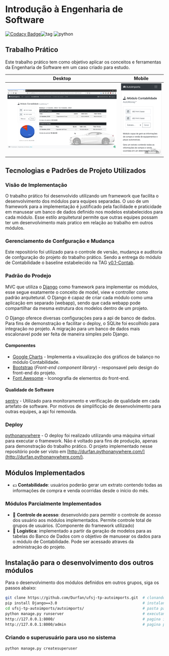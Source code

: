 # Introdução à Engenharia de Software 
[![Codacy Badge](https://api.codacy.com/project/badge/Grade/c67b46dff2ad4a8ca60e5c05ee199735)](https://www.codacy.com/manual/Durfan/ufsj-tp-autoimports?utm_source=github.com&amp;utm_medium=referral&amp;utm_content=Durfan/ufsj-tp-autoimports&amp;utm_campaign=Badge_Grade)![tag](https://img.shields.io/github/v/tag/durfan/ufsj-tp-autoimports) ![python](https://img.shields.io/pypi/pyversions/Django)

## Trabalho Prático

Este trabalho prático tem como objetivo aplicar os conceitos e ferramentas da Engenharia de Software em um caso criado para estudo.

| Desktop             |  Mobile |
:-------------------------:|:-------------------------:
![Captura](https://github.com/Durfan/ufsj-tp-autoimports/blob/master/docs/captura.png)|![Captura](https://github.com/Durfan/ufsj-tp-autoimports/blob/master/docs/captura2.png)

## Tecnologias e Padrões de Projeto Utilizados

### Visão de Implementação

O trabalho prático foi desenvolvido utilizando um framework que facilita o desenvolvimento dos módulos para equipes separadas. O uso de um framework para a implementação é justificado pela facilidade e praticidade em manusear um banco de dados definido nos modelos estabelecidos para cada módulo. Esse estilo arquitetural permite que outras equipes possam ter um desenvolvimento mais pratico em relação ao trabalho em outros módulos.

### Gerenciamento de Confguração e Mudança

Este repositório foi utilizado para o controle de versão, mudança e auditoria de confguração do projeto do trabalho prático. Sendo a entrega do módulo de Contabilidade o baseline estabelecido na TAG [v0.1-Contab](https://github.com/Durfan/ufsj-tp-autoimports/tree/v0.1-Contab).

### Padrão do Prodejo

MVC que utiliza o [Django](https://www.djangoproject.com/) como framework para implementar os módulos, esse segue exatamente o conceito de model, view e controller como padrão arquitetural. O Django é capaz de criar cada módulo como uma aplicação em separado (webapp), sendo que cada webapp pode compartilhar da mesma estrutura dos modelos dentro de um projeto.

O Django oferece diversas configurações para a api de banco de dados. Para fins de demonstração e facilitar o deploy, o SQLite foi escolhido para integração no projeto. A migração para um banco de dados mais escalonavel pode ser feita de maneira simples pelo Django.

#### Componentes

* [Google Charts](https://developers.google.com/chart) - Implementa a visualização dos gráficos de balanço no módulo Contabilidade.
* [Bootstrap](https://getbootstrap.com/) (_Front-end component library_) - responsavel pelo design do front-end do projeto.
* [Font Awesome](https://fontawesome.com/) - Iconografia de elementos do front-end.

#### Qualidade de Software

[sentry](https://sentry.io/) - Utilizado para monitoramento e verificação de qualidade em cada artefato de software. Por motivos de simplificção de desenvolvimento para outras equipes, a api foi removida.

### Deploy

[pythonanywhere](pythonanywhere.com) - O deploy foi realizado utilizando uma máquina virtual para executar o framework. Não é voltado para fins de produção, apenas para demonstração do trabalho prático. O projeto implementado nesse repositório pode ser visto em [http://durfan.pythonanywhere.com/](http://durfan.pythonanywhere.com/).

## Módulos Implementados

* :dollar: **Contabilidade**: usuários poderão gerar um extrato contendo todas as informações de compra e venda ocorridas desde o início do mês.

### Módulos Parcialmente Implementados

* :key: **Controle de acesso**: desenvolvido para permitir o controle de acesso dos usuário aos módulos implementados. Permite controle total de grupos de usuários. (Componente do framework utilizado)
* :arrows_counterclockwise: **Logística**: implementado a partir da geração de modelos para as tabelas do Banco de Dados com o objetivo de manusear os dados para o módulo de Contabilidade. Pode ser acessado atraves da administração do projeto.

## Instalação para o desenvolvimento dos outros módulos

Para o desenvolvimento dos módulos definidos em outros grupos, siga os passos abaixo:

``` bash
git clone https://github.com/Durfan/ufsj-tp-autoimports.git  # clonando o repositorio
pip install Django==3.0                                      # instalando o Django
cd ufsj-tp-autoimports/autoimports/                          # pasta para desenvolvimento
python manage.py runserver                                   # executando o servidor web do projeto
http://127.0.0.1:8000/                                       # pagina inicial do projeto
http://127.0.0.1:8000/admin                                  # pagina para administração do BD (SQLite)
```

### Criando o superusuário para uso no sistema

``` bash
python manage.py createsuperuser
```
